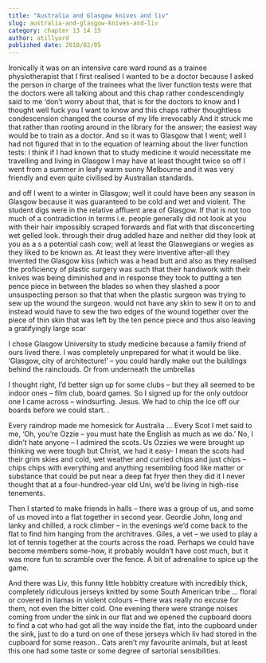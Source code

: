 ```yaml
---
title: "Australia and Glasgow knives and liv"
slug: australia-and-glasgow-knives-and-liv
category: chapter 13 14 15
author: atillyard
published date: 2018/02/05
---
```


Ironically it was on an intensive care ward round as a trainee physiotherapist that I first realised I wanted to be a doctor because I asked the person in charge of the trainees what the liver function tests were that the doctors were all talking about and this chap rather condescendingly said to me ‘don’t worry about that, that is for the doctors to know and I thought well fuck you I want to know and this chaps rather thoughtless condescension changed the course of my life irrevocably And it struck me that rather than rooting around in the library for the answer; the easiest way would be to train as a doctor. And so it was to Glasgow that I went; well I had not figured that in to the equation of learning about the liver function tests: I think if I had known that to study medicine it would necessitate me travelling and living in Glasgow I may have at least thought twice so off I went from a summer in leafy warm sunny Melbourne and it was very friendly and even quite civilised by Australian standards.

and off I went to a winter in Glasgow; well it could have been any season in Glasgow because it was guaranteed to be cold and wet and violent. The student digs were in the relative affluent area of Glasgow. If that is not too much of a contradiction in terms i.e. people generally did not look at you with their hair impossibly scraped forwards and flat with that disconcerting wet gelled look. through their drug addled haze and neither did they look at you as a s a potential cash cow; well at least the Glaswegians or wegies as they liked to be known as. At least they were inventive after-all they invented the Glasgow kiss (which was a head butt and also as they realised the proficiency of plastic surgery was such that their handiwork with their knives was being diminished and in response they took to putting a ten pence piece in between the blades so when they slashed a poor unsuspecting person so that that when the plastic surgeon was trying to sew up the wound the surgeon. would not have any skin to sew it on to and instead would have to sew the two edges of the wound together over the piece of thin skin that was left by the ten pence piece and thus also leaving a gratifyingly large scar

I chose Glasgow University to study medicine because a family friend of ours lived there. I was completely unprepared for what it would be like. ‘Glasgow, city of architecture!’ – you could hardly make out the buildings behind the rainclouds. Or from underneath the umbrellas

I thought right, I’d better sign up for some clubs – but they all seemed to be indoor ones – film club, board games. So I signed up for the only outdoor one I came across – windsurfing. Jesus. We had to chip the ice off our boards before we could start. .

Every raindrop made me homesick for Australia … Every Scot I met said to me, ‘Oh, you’re Ozzie – you must hate the English as much as we do.’ No, I didn’t hate anyone – I admired the scots. Us Ozzies we were brought up thinking we were tough but Christ, we had it easy- I mean the scots had their grim skies and cold, wet weather and curried chips and just chips – chips chips with everything and anything resembling food like matter or substance that could be put near a deep fat fryer then they did it I never thought that at a four-hundred-year old Uni, we’d be living in high-rise tenements.

Then I started to make friends in halls – there was a group of us, and some of us moved into a flat together in second year. Geordie John, long and lanky and chilled, a rock climber – in the evenings we’d come back to the flat to find him hanging from the architraves. Giles, a vet – we used to play a lot of tennis together at the courts across the road. Perhaps we could have become members some-how, it probably wouldn’t have cost much, but it was more fun to scramble over the fence. A bit of adrenaline to spice up the game.

And there was Liv, this funny little hobbitty creature with incredibly thick, completely ridiculous jerseys knitted by some South American tribe … floral or covered in llamas in violent colours – there was really no excuse for them, not even the bitter cold. One evening there were strange noises coming from under the sink in our flat and we opened the cupboard doors to find a cat who had got all the way inside the flat, into the cupboard under the sink, just to do a turd on one of these jerseys which liv had stored in the cupboard for some reason.. Cats aren’t my favourite animals, but at least this one had some taste or some degree of sartorial sensibilities.
